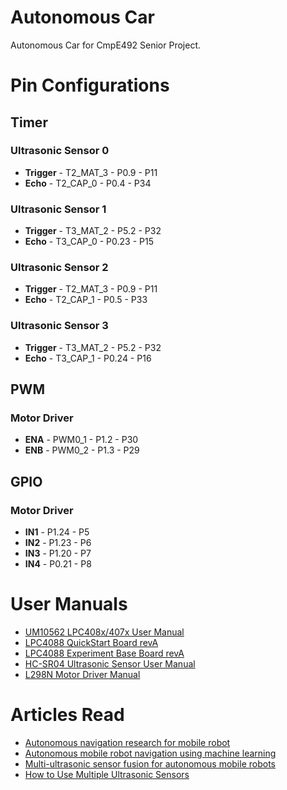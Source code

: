# Autonomous Car

Autonomous Car for CmpE492 Senior Project.

# Pin Configurations

## Timer

### Ultrasonic Sensor 0

- **Trigger** - T2_MAT_3 - P0.9 - P11
- **Echo** - T2_CAP_0 - P0.4 - P34

### Ultrasonic Sensor 1

- **Trigger** - T3_MAT_2 - P5.2 - P32
- **Echo** - T3_CAP_0 - P0.23 - P15

### Ultrasonic Sensor 2

- **Trigger** - T2_MAT_3 - P0.9 - P11
- **Echo** - T2_CAP_1 - P0.5 - P33

### Ultrasonic Sensor 3

- **Trigger** - T3_MAT_2 - P5.2 - P32
- **Echo** - T3_CAP_1 - P0.24 - P16

## PWM

### Motor Driver

- **ENA** - PWM0_1 - P1.2 - P30
- **ENB** - PWM0_2 - P1.3 - P29

## GPIO

### Motor Driver

- **IN1** - P1.24 - P5
- **IN2** - P1.23 - P6
- **IN3** - P1.20 - P7
- **IN4** - P0.21 - P8

# User Manuals

- [UM10562 LPC408x/407x User Manual](https://www.nxp.com/docs/en/user-guide/UM10562.pdf)
- [LPC4088 QuickStart Board revA](https://os.mbed.com/media/uploads/flirflashlight/lpc4088_quickstart_board_rev_a.pdf)
- [LPC4088 Experiment Base Board revA](https://www.embeddedartists.com/wp-content/uploads/2018/06/LPC4088_Experiment_Base_Board_revA.pdf)
- [HC-SR04 Ultrasonic Sensor User Manual](https://cdn.sparkfun.com/datasheets/Sensors/Proximity/HCSR04.pdf)
- [L298N Motor Driver Manual](http://www.handsontec.com/dataspecs/L298N%20Motor%20Driver.pdf)

# Articles Read

- [Autonomous navigation research for mobile robot](https://ieeexplore.ieee.org/document/6357893)
- [Autonomous mobile robot navigation using machine learning](https://ieeexplore.ieee.org/document/6419894)
- [Multi-ultrasonic sensor fusion for autonomous mobile robots](http://www8.cs.umu.se/research/ifor/dl/Sensors/Multi-ultrasonic%20sensor%20fusion%20for%20autonomous%20mobile%20robots.pdf)
- [How to Use Multiple Ultrasonic Sensors](https://www.maxbotix.com/tutorials1/031-using-multiple-ultrasonic-sensors.htm)
